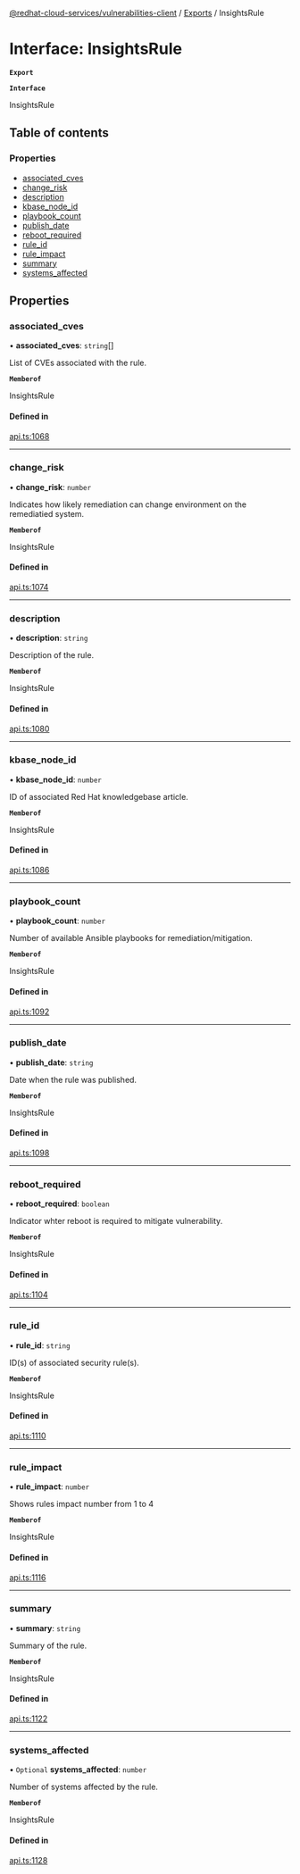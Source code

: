 [@redhat-cloud-services/vulnerabilities-client](../README.md) / [Exports](../modules.md) / InsightsRule

# Interface: InsightsRule

**`Export`**

**`Interface`**

InsightsRule

## Table of contents

### Properties

- [associated\_cves](InsightsRule.md#associated_cves)
- [change\_risk](InsightsRule.md#change_risk)
- [description](InsightsRule.md#description)
- [kbase\_node\_id](InsightsRule.md#kbase_node_id)
- [playbook\_count](InsightsRule.md#playbook_count)
- [publish\_date](InsightsRule.md#publish_date)
- [reboot\_required](InsightsRule.md#reboot_required)
- [rule\_id](InsightsRule.md#rule_id)
- [rule\_impact](InsightsRule.md#rule_impact)
- [summary](InsightsRule.md#summary)
- [systems\_affected](InsightsRule.md#systems_affected)

## Properties

### associated\_cves

• **associated\_cves**: `string`[]

List of CVEs associated with the rule.

**`Memberof`**

InsightsRule

#### Defined in

[api.ts:1068](https://github.com/RedHatInsights/javascript-clients/blob/master/packages/vulnerabilities/api.ts#L1068)

___

### change\_risk

• **change\_risk**: `number`

Indicates how likely remediation can change environment on the remediatied system.

**`Memberof`**

InsightsRule

#### Defined in

[api.ts:1074](https://github.com/RedHatInsights/javascript-clients/blob/master/packages/vulnerabilities/api.ts#L1074)

___

### description

• **description**: `string`

Description of the rule.

**`Memberof`**

InsightsRule

#### Defined in

[api.ts:1080](https://github.com/RedHatInsights/javascript-clients/blob/master/packages/vulnerabilities/api.ts#L1080)

___

### kbase\_node\_id

• **kbase\_node\_id**: `number`

ID of associated Red Hat knowledgebase article.

**`Memberof`**

InsightsRule

#### Defined in

[api.ts:1086](https://github.com/RedHatInsights/javascript-clients/blob/master/packages/vulnerabilities/api.ts#L1086)

___

### playbook\_count

• **playbook\_count**: `number`

Number of available Ansible playbooks for remediation/mitigation.

**`Memberof`**

InsightsRule

#### Defined in

[api.ts:1092](https://github.com/RedHatInsights/javascript-clients/blob/master/packages/vulnerabilities/api.ts#L1092)

___

### publish\_date

• **publish\_date**: `string`

Date when the rule was published.

**`Memberof`**

InsightsRule

#### Defined in

[api.ts:1098](https://github.com/RedHatInsights/javascript-clients/blob/master/packages/vulnerabilities/api.ts#L1098)

___

### reboot\_required

• **reboot\_required**: `boolean`

Indicator whter reboot is required to mitigate vulnerability.

**`Memberof`**

InsightsRule

#### Defined in

[api.ts:1104](https://github.com/RedHatInsights/javascript-clients/blob/master/packages/vulnerabilities/api.ts#L1104)

___

### rule\_id

• **rule\_id**: `string`

ID(s) of associated security rule(s).

**`Memberof`**

InsightsRule

#### Defined in

[api.ts:1110](https://github.com/RedHatInsights/javascript-clients/blob/master/packages/vulnerabilities/api.ts#L1110)

___

### rule\_impact

• **rule\_impact**: `number`

Shows rules impact number from 1 to 4

**`Memberof`**

InsightsRule

#### Defined in

[api.ts:1116](https://github.com/RedHatInsights/javascript-clients/blob/master/packages/vulnerabilities/api.ts#L1116)

___

### summary

• **summary**: `string`

Summary of the rule.

**`Memberof`**

InsightsRule

#### Defined in

[api.ts:1122](https://github.com/RedHatInsights/javascript-clients/blob/master/packages/vulnerabilities/api.ts#L1122)

___

### systems\_affected

• `Optional` **systems\_affected**: `number`

Number of systems affected by the rule.

**`Memberof`**

InsightsRule

#### Defined in

[api.ts:1128](https://github.com/RedHatInsights/javascript-clients/blob/master/packages/vulnerabilities/api.ts#L1128)
